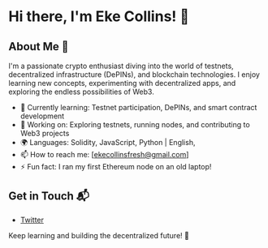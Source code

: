 # Hi there, I'm Eke Collins! 👋
## About Me 🚀

I'm a passionate crypto enthusiast diving into the world of testnets, decentralized infrastructure (DePINs), and blockchain technologies. I enjoy learning new concepts, experimenting with decentralized apps, and exploring the endless possibilities of Web3.

- 🌱 Currently learning: Testnet participation, DePINs, and smart contract development
- 🔭 Working on: Exploring testnets, running nodes, and contributing to Web3 projects
- 🌍 Languages: Solidity, JavaScript, Python | English,
- 📫 How to reach me: [ekecollinsfresh@gmail.com]
- ⚡️ Fun fact: I ran my first Ethereum node on an old laptop!

## Get in Touch 📬
- [Twitter](https://x.com/Eke_smartC?t=EH4zRLyCBomYOzgMkChbpA&s=09)

Keep learning and building the decentralized future! 🚀

